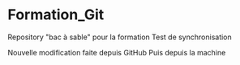 # Formation_Git
Repository "bac à sable" pour la formation
Test de synchronisation

Nouvelle modification faite depuis GitHub
Puis depuis la machine
